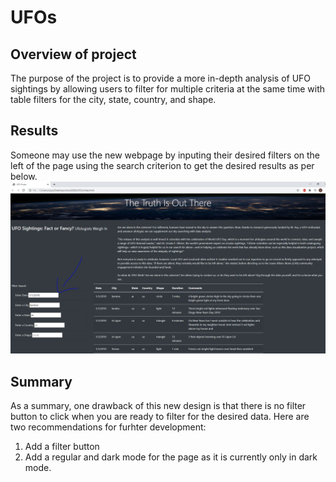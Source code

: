 # UFOs

## Overview of project
The purpose of the project is to provide a more in-depth analysis of UFO sightings by allowing users to filter for multiple criteria at the same time with table filters for the city, state, country, and shape.

## Results
Someone may use the new webpage by inputing their desired filters on the left of the page using the search criterion to get the desired results as per below. 
![screenshot](static/images/Capture.PNG)

## Summary

As a summary, one drawback of this new design is that there is no filter button to click when you are ready to filter for the desired data. Here are two recommendations for furhter development:
1. Add a filter button
2. Add a regular and dark mode for the page as it is currently only in dark mode. 



